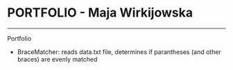# PORTFOLIO - Maja Wirkijowska
---

Portfolio
- BraceMatcher: reads data.txt file, determines if parantheses (and other braces) are evenly matched
